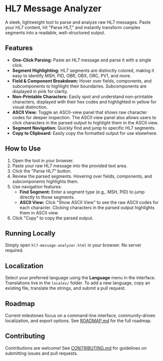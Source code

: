 # HL7 Message Analyzer

A sleek, lightweight tool to parse and analyze raw HL7 messages. Paste your HL7 content, hit "Parse HL7," and instantly transform complex segments into a readable, well-structured output.

## Features

- **One-Click Parsing:** Paste an HL7 message and parse it with a single click.
- **Segment Highlighting:** HL7 segments are distinctly colored, making it easy to identify MSH, PID, OBR, OBX, ORC, PV1, and more.
- **Field & Component Breakdown:** Hover over fields, components, and subcomponents to highlight their boundaries. Subcomponents are displayed in pink for clarity.
- **Non-Printable Characters:** Easily spot and understand non-printable characters, displayed with their hex codes and highlighted in yellow for visual distinction.
- **ASCII View:** Toggle an ASCII-view panel that shows raw character codes for deeper inspection. The ASCII view panel also allows users to click characters in the parsed output to highlight them in the ASCII view.
- **Segment Navigation:** Quickly find and jump to specific HL7 segments.
- **Copy to Clipboard:** Easily copy the formatted output for use elsewhere.

## How to Use

1. Open the tool in your browser.
2. Paste your raw HL7 message into the provided text area.
3. Click the "Parse HL7" button.
4. Review the parsed segments. Hovering over fields, components, and subcomponents highlights them.
5. Use navigation features:
   - **Find Segment:** Enter a segment type (e.g., MSH, PID) to jump directly to those segments.
   - **ASCII View:** Click "Show ASCII View" to see the raw ASCII codes for each character. Clicking characters in the parsed output highlights them in ASCII view.
6. Click "Copy" to copy the parsed output.

## Running Locally

Simply open `hl7-message-analyzer.html` in your browser. No server required.

## Localization

Select your preferred language using the **Language** menu in the interface. Translations live in the `locales/` folder. To add a new language, copy an existing file, translate the strings, and submit a pull request.

## Roadmap

Current milestones focus on a command-line interface, community-driven localization, and export options. See [ROADMAP.md](ROADMAP.md) for the full roadmap.

## Contributing

Contributions are welcome! See [CONTRIBUTING.md](CONTRIBUTING.md) for guidelines on submitting issues and pull requests.
